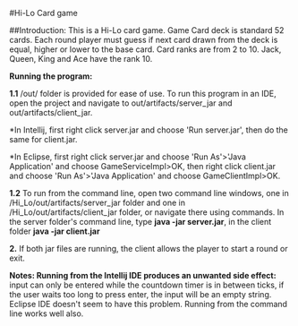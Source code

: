 #Hi-Lo Card game

##Introduction:
This is a Hi-Lo card game.
Game Card deck is standard 52 cards.
Each round player must guess if next card drawn from the deck is equal, higher or lower to the base card.
Card ranks are from 2 to 10. Jack, Queen, King and Ace have the rank 10.

**Running the program:**

**1.1** /out/ folder is provided for ease of use. To run this program in an IDE, open the project and navigate to
out/artifacts/server_jar and out/artifacts/client_jar.

*In Intellij, first right click server.jar and choose 'Run server.jar', then do the same for client.jar.

*In Eclipse, first right click server.jar and choose 'Run As'>'Java Application' and choose GameServiceImpl>OK,
then right click client.jar and choose 'Run As'>'Java Application' and choose GameClientImpl>OK.

**1.2** To run from the command line, open two command line windows, one in /Hi_Lo/out/artifacts/server_jar
 folder and one in /Hi_Lo/out/artifacts/client_jar folder, or navigate there using commands.
 In the server folder's command line, type **java -jar server.jar**, in the client folder **java -jar client.jar**

**2.** If both jar files are running, the client allows the player to start a round or exit.

**Notes: Running from the Intellij IDE produces an unwanted side effect:** input can only be entered while the countdown
timer is in between ticks, if the user waits too long to press enter, the input will be an empty string. Eclipse IDE
doesn't seem to have this problem. Running from the command line works well also.
